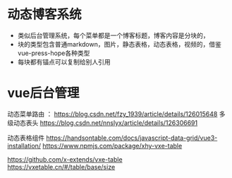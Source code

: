 # 动态博客系统

- 类似后台管理系统，每个菜单都是一个博客标题，博客内容是分块的，
- 块的类型包含普通markdown，图片，静态表格，动态表格，视频的，借鉴vue-press-hope各种类型
- 每块都有锚点可以复制给别人引用


# vue后台管理
动态菜单路由 ： https://blog.csdn.net/fzy_1939/article/details/126015648
多级动态表头 https://blog.csdn.net/nnslyx/article/details/126306691

动态表格组件 https://handsontable.com/docs/javascript-data-grid/vue3-installation/
https://www.npmjs.com/package/xhy-vxe-table

https://github.com/x-extends/vxe-table  https://vxetable.cn/#/table/base/size